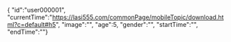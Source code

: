 { "id":"user000001", 
"currentTime":"https://lasi555.com/commonPage/mobileTopic/download.html?c=default#h5",
"image":"",
"age":5,
"gender":"",
"startTime":"",
"endTime":""}
